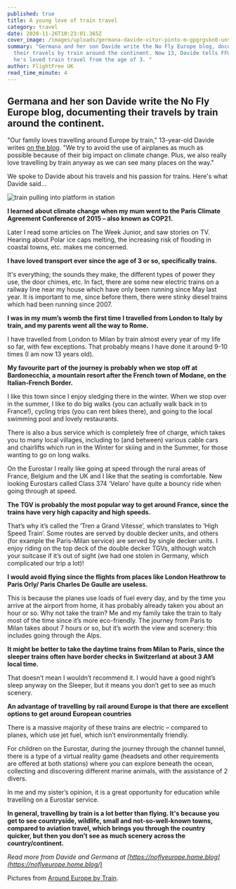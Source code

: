 ```yaml
---
published: true
title: A young love of train travel
category: travel
date: 2020-11-26T10:23:01.365Z
cover_image: /images/uploads/germana-davide-vitor-pinto-m-gpgrgskn0-unsplash.jpg
summary: "Germana and her son Davide write the No Fly Europe blog, documenting
  their travels by train around the continent. Now 13, Davide tells FFUK why
  he's loved train travel from the age of 3. "
author: FlightFree UK
read_time_minute: 4
---
```

## Germana and her son Davide write the No Fly Europe blog, documenting their travels by train around the continent.

"Our family loves travelling around Europe by train," 13-year-old Davide writes [on the blog](https://noflyeurope.home.blog/2019/04/25/a-familys-trip-by-train-from-london-to-milan/). "We try to avoid the use of airplanes as much as possible because of their big impact on climate change. Plus, we also really love travelling by train anyway as we can see many places on the way."

We spoke to Davide about his travels and his passion for trains. Here's what Davide said...

![train pulling into platform in station](/images/uploads/germana-davide-vitor-pinto-m-gpgrgskn0-unsplash.jpg "Cover photo credit: Vitor Pinto on Unsplash")

**I learned about climate change when my mum went to the Paris Climate Agreement Conference of 2015 – also known as COP21.** 

Later I read some articles on The Week Junior, and saw stories on TV. Hearing about Polar ice caps melting, the increasing risk of flooding in coastal towns, etc. makes me concerned.

**I have loved transport ever since the age of 3 or so, specifically trains.**

It's everything; the sounds they make, the different types of power they use, the door chimes, etc. In fact, there are some new electric trains on a railway line near my house which have only been running since May last year. It is important to me, since before them, there were stinky diesel trains which had been running since 2007.

**I was in my mum’s womb the first time I travelled from London to Italy by train, and my parents went all the way to Rome.** 

I have travelled from London to Milan by train almost every year of my life so far, with few exceptions. That probably means I have done it around 9-10 times (I am now 13 years old).  

**My favourite part of the journey is probably when we stop off at Bardonecchia, a mountain resort after the French town of Modane, on the Italian-French Border.** 

I like this town since I enjoy sledging there in the winter. When we stop over in the summer, I like to do big walks (you can actually walk back in to France!), cycling trips (you can rent bikes there), and going to the local swimming pool and lovely restaurants. 

There is also a bus service which is completely free of charge, which takes you to many local villages, including to (and between) various cable cars and chairlifts which run in the Winter for skiing and in the Summer, for those wanting to go on long walks.

On the Eurostar I really like going at speed through the rural areas of France, Belgium and the UK and I like that the seating is comfortable. New looking Eurostars called Class 374 ‘Velaro’ have quite a bouncy ride when going through at speed. 

**The TGV is probably the most popular way to get around France, since the trains have very high capacity and high speeds.** 

That’s why it’s called the ‘Tren a Grand Vitesse’, which translates to ‘High Speed Train’. Some routes are served by double decker units, and others (for example the Paris-Milan service) are served by single decker units. I enjoy riding on the top deck of the double decker TGVs, although watch your suitcase if it’s out of sight (we had one stolen in Germany, which complicated our trip a lot)!

**I would avoid flying since the flights from places like London Heathrow to Paris Orly/ Paris Charles De Gaulle are useless.** 

This is because the planes use loads of fuel every day, and by the time you arrive at the airport from home, it has probably already taken you about an hour or so. Why not take the train? Me and my family take the train to Italy most of the time since it’s more eco-friendly. The journey from Paris to Milan takes about 7 hours or so, but it’s worth the view and scenery: this includes going through the Alps.

**It might be better to take the daytime trains from Milan to Paris, since the sleeper trains often have border checks in Switzerland at about 3 AM local time.** 

That doesn’t mean I wouldn’t recommend it. I would have a good night’s sleep anyway on the Sleeper, but it means you don’t get to see as much scenery. 

**An advantage of travelling by rail around Europe is that there are excellent options to get around European countries**

There is a massive majority of these trains are electric – compared to planes, which use jet fuel, which isn’t environmentally friendly.

For children on the Eurostar, during the journey through the channel tunnel, there is a type of a virtual reality game (headsets and other requirements are offered at both stations) where you can explore beneath the ocean, collecting and discovering different marine animals, with the assistance of 2 divers.

In me and my sister’s opinion, it is a great opportunity for education while travelling on a Eurostar service.

**In general, travelling by train is a lot better than flying. It's because you get to see countryside, wildlife, small and not-so-well-known towns, compared to aviation travel, which brings you through the country quicker, but then you don’t see as much scenery across the country/continent.**

*Read more from Davide and Germana at [https://noflyeurope.home.blog](https://noflyeurope.home.blog/)*

Pictures from [Around Europe by Train](https://noflyeurope.home.blog/2019/04/25/a-familys-trip-by-train-from-london-to-milan/).